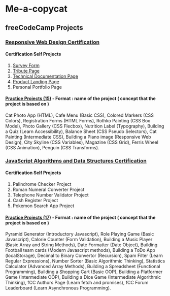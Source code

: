# Me-a-copycat

## freeCodeCamp Projects
### [Responsive Web Design Certification](https://github.com/HrishikeshBajirao/Me-a-copycat/tree/main/freeCodeCamp%20Projects/Responsive%20Web%20Design)
#### Certification Self Projects
1.  [Survey Form](https://github.com/HrishikeshBajirao/Me-a-copycat/tree/main/freeCodeCamp%20Projects/Responsive%20Web%20Design/Build%20a%20Survey%20Form)
2.  [Tribute Page](https://github.com/HrishikeshBajirao/Me-a-copycat/tree/main/freeCodeCamp%20Projects/Responsive%20Web%20Design/Build%20a%20Tribute%20Page)
3.  [Technical Documentation Page](https://github.com/HrishikeshBajirao/Me-a-copycat/tree/main/freeCodeCamp%20Projects/Responsive%20Web%20Design/Build%20a%20Technical%20Documentation%20Page)
4.  [Product Landing Page](https://github.com/HrishikeshBajirao/Me-a-copycat/tree/main/freeCodeCamp%20Projects/Responsive%20Web%20Design/Build%20a%20Product%20Landing%20Page)
5.  Personal Portfolio Page
#### [Practice Projects (15)](https://github.com/HrishikeshBajirao/Me-a-copycat/tree/main/freeCodeCamp%20Projects/Responsive%20Web%20Design/Practice%20Projects) -  **Format : name of the project ( concept that the project is based on )**

Cat Photo App (HTML), Cafe Menu (Basic CSS), Colored Markers (CSS Colors), Registration Forms (HTML Forms), Rothko Painting (CSS Box Model), Photo Gallery (CSS Flecbox), Nutrition Label (Typography), Building a Quiz (Learn Accessibility), Balance Sheet (CSS Pseudo Selectors), Cat Painting (Intermediate CSS), Building a Piano image (Responsive Web Design), City Skyline (CSS Variables), Magazine (CSS Grid), Ferris Wheel (CSS Animation), Penguin (CSS Transforms).

### [JavaScript Algorithms and Data Structures Certification](https://github.com/HrishikeshBajirao/Me-a-copycat/tree/main/freeCodeCamp%20Projects/JavaScript%20Algorithms%20and%20Data%20Structures/Practice%20Projects/2%20-%20Basic%20Javascript%20-%20Role%20Playing%20Game)
#### Certification Self Projects
1. Palindrome Checker Project
2. Roman Numeral Converter Project
3. Telephone Number Validator Project
4. Cash Register Project
5. Pokemon Search App Project
#### [Practice Projects (17)](https://github.com/HrishikeshBajirao/Me-a-copycat/tree/main/freeCodeCamp%20Projects/JavaScript%20Algorithms%20and%20Data%20Structures/Practice%20Projects/2%20-%20Basic%20Javascript%20-%20Role%20Playing%20Game) - **Format : name of the project ( concept that the project is based on )**

Pyramid Generator (Introductory Javascript), Role Playing Game (Basic Javascript), Calorie Counter (Form Validation), Building a Music Player (Basic Array and String Methods), Date Formatter (Date Object), Building Football team cards (Modern Javascript methods), Building a ToDo App (localStorage), Decimal to Binary Convertor (Recursion), Spam Filter (Learn Regular Expressions), Number Sorter (Basic Algorithmic Thinking), Statistics Calculator (Advanced Array Methods), Building a Spreadsheet (Functional Programming), Building a Shopping Cart (Basic OOP), Building a Platformer Game (Intermediate OOP), Building a Dice Game (Intermediate Algorithmic Thinking), fCC Authors Page (Learn fetch and promises), fCC Forum Leaderboard (Learn Asynchronous Programming).
